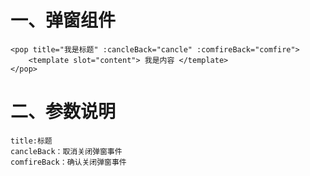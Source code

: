 
# 一、弹窗组件
```
<pop title="我是标题" :cancleBack="cancle" :comfireBack="comfire">
    <template slot="content"> 我是内容 </template>
</pop>
```


# 二、参数说明
```
title:标题
cancleBack：取消关闭弹窗事件
comfireBack：确认关闭弹窗事件
```
